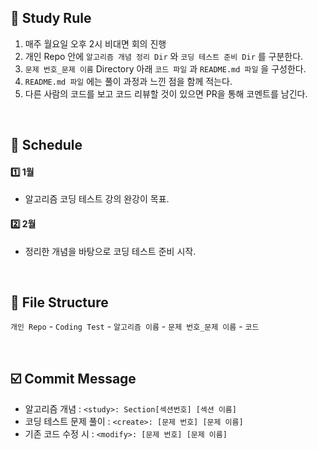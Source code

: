 ## 📘 Study Rule
1. 매주 월요일 오후 2시 비대면 회의 진행
2. 개인 Repo 안에 `알고리즘 개념 정리 Dir` 와 `코딩 테스트 준비 Dir` 를 구분한다.
3. `문제 번호_문제 이름` Directory 아래 `코드 파일` 과 `README.md 파일` 을 구성한다.
4. `README.md 파일` 에는 풀이 과정과 느낀 점을 함께 적는다.
5. 다른 사람의 코드를 보고 코드 리뷰할 것이 있으면 PR을 통해 코멘트를 남긴다.

<br/>

## 📅 Schedule
#### 1️⃣ 1월
- 알고리즘 코딩 테스트 강의 완강이 목표.

#### 2️⃣ 2월
- 정리한 개념을 바탕으로 코딩 테스트 준비 시작.

<br>

## 📁 File Structure
`개인 Repo` - `Coding Test` - `알고리즘 이름` - `문제 번호_문제 이름` - `코드`

<br/>

## ☑️ Commit Message 
- 알고리즘 개념 : `<study>: Section[섹션번호] [섹션 이름]`
- 코딩 테스트 문제 풀이 : `<create>: [문제 번호] [문제 이름]`
- 기존 코드 수정 시 : `<modify>: [문제 번호] [문제 이름]`

